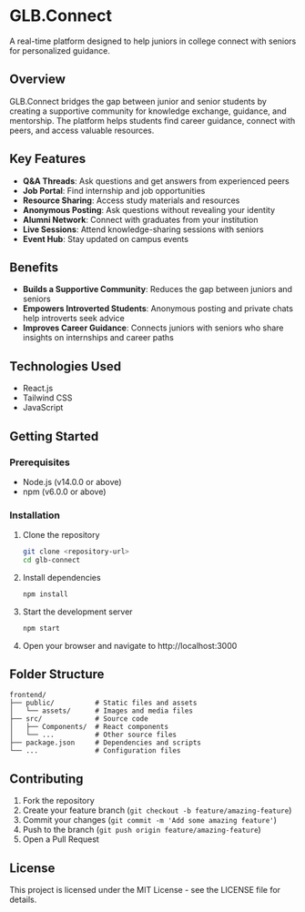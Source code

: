 # GLB.Connect

A real-time platform designed to help juniors in college connect with seniors for personalized guidance.

## Overview

GLB.Connect bridges the gap between junior and senior students by creating a supportive community for knowledge exchange, guidance, and mentorship. The platform helps students find career guidance, connect with peers, and access valuable resources.

## Key Features

- **Q&A Threads**: Ask questions and get answers from experienced peers
- **Job Portal**: Find internship and job opportunities 
- **Resource Sharing**: Access study materials and resources
- **Anonymous Posting**: Ask questions without revealing your identity
- **Alumni Network**: Connect with graduates from your institution
- **Live Sessions**: Attend knowledge-sharing sessions with seniors
- **Event Hub**: Stay updated on campus events

## Benefits

- **Builds a Supportive Community**: Reduces the gap between juniors and seniors
- **Empowers Introverted Students**: Anonymous posting and private chats help introverts seek advice
- **Improves Career Guidance**: Connects juniors with seniors who share insights on internships and career paths

## Technologies Used

- React.js
- Tailwind CSS
- JavaScript

## Getting Started

### Prerequisites

- Node.js (v14.0.0 or above)
- npm (v6.0.0 or above)

### Installation

1. Clone the repository
   ```bash
   git clone <repository-url>
   cd glb-connect
   ```

2. Install dependencies
   ```bash
   npm install
   ```

3. Start the development server
   ```bash
   npm start
   ```

4. Open your browser and navigate to http://localhost:3000

## Folder Structure

```
frontend/
├── public/          # Static files and assets
│   └── assets/      # Images and media files
├── src/             # Source code
│   ├── Components/  # React components
│   └── ...          # Other source files
├── package.json     # Dependencies and scripts
└── ...              # Configuration files
```

## Contributing

1. Fork the repository
2. Create your feature branch (`git checkout -b feature/amazing-feature`)
3. Commit your changes (`git commit -m 'Add some amazing feature'`)
4. Push to the branch (`git push origin feature/amazing-feature`)
5. Open a Pull Request

## License

This project is licensed under the MIT License - see the LICENSE file for details.

